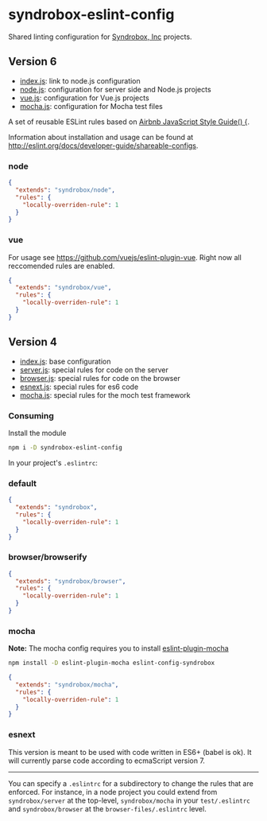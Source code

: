syndrobox-eslint-config
===
Shared linting configuration for [Syndrobox, Inc](https://github.com/syndrobox) projects.

## Version 6
- [index.js](index.js): link to node.js configuration
- [node.js](lib/node.js): configuration for server side and Node.js projects
- [vue.js](lib/vue.js): configuration for Vue.js projects
- [mocha.js](lib/mocha.js): configuration for Mocha test files

A set of reusable ESLint rules based on [Airbnb JavaScript Style Guide() {](https://github.com/airbnb/javascript).

Information about installation and usage can be found at http://eslint.org/docs/developer-guide/shareable-configs.

### node

```json
{
  "extends": "syndrobox/node",
  "rules": {
    "locally-overriden-rule": 1
  }
}
```

### vue

For usage see https://github.com/vuejs/eslint-plugin-vue. Right now all reccomended rules are enabled.

```json
{
  "extends": "syndrobox/vue",
  "rules": {
    "locally-overriden-rule": 1
  }
}
```

## Version 4

- [index.js](https://github.com/syndrobox/eslint-config/blob/v4.0.0/index.js): base configuration
- [server.js](https://github.com/syndrobox/eslint-config/blob/v4.0.0/server.js): special rules for code on the server
- [browser.js](https://github.com/syndrobox/eslint-config/blob/v4.0.0/browser.js): special rules for code on the browser
- [esnext.js](https://github.com/syndrobox/eslint-config/blob/v4.0.0/esnext.js): special rules for es6 code
- [mocha.js](https://github.com/syndrobox/eslint-config/blob/v4.0.0/mocha.js): special rules for the moch test framework

### Consuming

Install the module

```bash
npm i -D syndrobox-eslint-config
```

In your project's `.eslintrc`:

### default

```json
{
  "extends": "syndrobox",
  "rules": {
    "locally-overriden-rule": 1
  }
}
```

### browser/browserify

```json
{
  "extends": "syndrobox/browser",
  "rules": {
    "locally-overriden-rule": 1
  }
}
```

### mocha

**Note:** The mocha config requires you to install [eslint-plugin-mocha](http://npmjs.com/eslint-plugin-mocha)

```bash
npm install -D eslint-plugin-mocha eslint-config-syndrobox
```

```json
{
  "extends": "syndrobox/mocha",
  "rules": {
    "locally-overriden-rule": 1
  }
}
```

### esnext

This version is meant to be used with code written in ES6+ (babel is ok). 
It will currently parse code according to ecmaScript version 7.

---

You can specify a `.eslintrc` for a subdirectory to change the rules that are enforced. For instance, in a node project you could extend from `syndrobox/server` at the top-level, `syndrobox/mocha` in your `test/.eslintrc` and `syndrobox/browser` at the `browser-files/.eslintrc` level.
